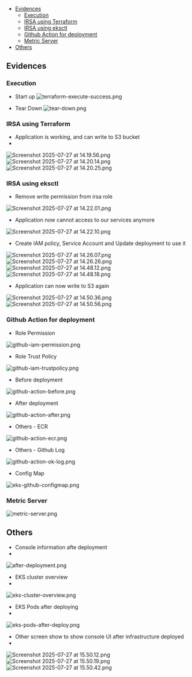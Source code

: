 - [Evidences](#evidences)
  * [Execution](#execution)
  * [IRSA using Terraform](#irsa-using-terraform)
  * [IRSA using eksctl](#irsa-using-eksctl)
  * [Github Action for deployment](#github-action-for-deployment)
  * [Metric Server](#metric-server)
- [Others](#others)

## Evidences

### Execution
- Start up
![terraform-execute-success.png](images/terraform-execute-success.png)

- Tear Down
![tear-down.png](images/tear-down.png)

### IRSA using Terraform
- Application is working, and can write to S3 bucket
- 
![Screenshot 2025-07-27 at 14.19.56.png](images/Screenshot%202025-07-27%20at%2014.19.56.png)
![Screenshot 2025-07-27 at 14.20.14.png](images/Screenshot%202025-07-27%20at%2014.20.14.png)
![Screenshot 2025-07-27 at 14.20.25.png](images/Screenshot%202025-07-27%20at%2014.20.25.png)

### IRSA using eksctl
- Remove write permission from irsa role

![Screenshot 2025-07-27 at 14.22.01.png](images/Screenshot%202025-07-27%20at%2014.22.01.png)

- Application now cannot access to our services anymore

![Screenshot 2025-07-27 at 14.22.10.png](images/Screenshot%202025-07-27%20at%2014.22.10.png)

- Create IAM policy, Service Account and Update deployment to use it

![Screenshot 2025-07-27 at 14.26.07.png](images/Screenshot%202025-07-27%20at%2014.26.07.png)
![Screenshot 2025-07-27 at 14.26.26.png](images/Screenshot%202025-07-27%20at%2014.26.26.png)
![Screenshot 2025-07-27 at 14.48.12.png](images/Screenshot%202025-07-27%20at%2014.48.12.png)
![Screenshot 2025-07-27 at 14.48.18.png](images/Screenshot%202025-07-27%20at%2014.48.18.png)

- Application can now write to S3 again

![Screenshot 2025-07-27 at 14.50.36.png](images/Screenshot%202025-07-27%20at%2014.50.36.png)
![Screenshot 2025-07-27 at 14.50.56.png](images/Screenshot%202025-07-27%20at%2014.50.56.png)

### Github Action for deployment
- Role Permission

![github-iam-permission.png](images/github-iam-permission.png)
- Role Trust Policy

![github-iam-trustpolicy.png](images/github-iam-trustpolicy.png)
- Before deployment

![github-action-before.png](images/github-action-before.png)
- After deployment

![github-action-after.png](images/github-action-after.png)
- Others - ECR

![github-action-ecr.png](images/github-action-ecr.png)
- Others - Github Log

![github-action-ok-log.png](images/github-action-ok-log.png)
- Config Map

![eks-github-configmap.png](images/eks-github-configmap.png)


### Metric Server
![metric-server.png](images/metric-server.png)


## Others
- Console information afte deployment
- 
![after-deployment.png](images/after-deployment.png)

- EKS cluster overview
- 
![eks-cluster-overview.png](images/eks-cluster-overview.png)

- EKS Pods after deploying
- 
![eks-pods-after-deploy.png](images/eks-pods-after-deploy.png)

- Other screen show to show console UI after infrastructure deployed
- 
![Screenshot 2025-07-27 at 15.50.12.png](images/Screenshot%202025-07-27%20at%2015.50.12.png)
![Screenshot 2025-07-27 at 15.50.19.png](images/Screenshot%202025-07-27%20at%2015.50.19.png)
![Screenshot 2025-07-27 at 15.50.42.png](images/Screenshot%202025-07-27%20at%2015.50.42.png)
